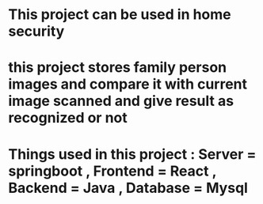 # This project can be used in home security 
# this project stores family person images and compare it with current image scanned and give result as recognized or not
# Things used in this project : Server = springboot , Frontend = React , Backend = Java , Database = Mysql